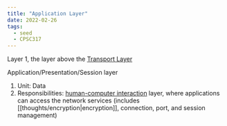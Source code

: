 ```yaml
---
title: "Application Layer"
date: 2022-02-26
tags:
  - seed
  - CPSC317
---
```


Layer 1, the layer above the [Transport Layer](thoughts/Transport%20Layer.md)

Application/Presentation/Session layer

1. Unit: Data
2. Responsibilities: [human-computer interaction](thoughts/human%20computer%20interaction.md) layer, where applications can access the network services (includes [[thoughts/encryption|encryption]], connection, port, and session management)

